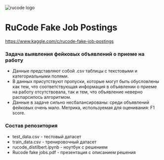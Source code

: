 ![rucode logo](https://rucode.net/wp-content/themes/rucode_ox/img/logo.svg) 
# RuCode Fake Job Postings

https://www.kaggle.com/c/rucode-fake-job-postings

### Задача выявления фейковых объявлений о приеме на работу

* Данные представляют собой .csv таблицы с текстовыми и категориальными полями.
* В данных присутствуют пропуски, которые могут быть обусловлены как тем, что соответствующая информация в объявлении о приеме на работу отсутствовала, так и тем, что объявление неверно распарсилось алгоритмом.
* Данные в задаче сильно несбалансированы: среди объявлений фейковых очень мало. Метрика, используемая для оценивания: F1 score.


### Состав репозитория

* test_data.csv - тестовый датасет
* train_data.csv - тренировочный датасет
* rucode_distilbert.ipynb - ноутбук с решением
* Rucode fake jobs.pdf - презентация с описанием решения
